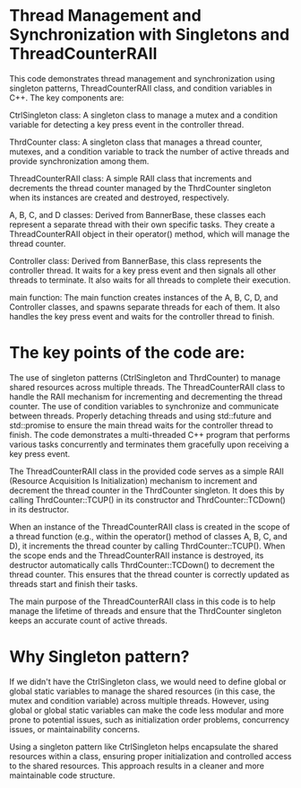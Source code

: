 # Thread Management and Synchronization with Singletons and ThreadCounterRAII


This code demonstrates thread management and synchronization using singleton patterns, ThreadCounterRAII class, and condition variables in C++. The key components are:

CtrlSingleton class: A singleton class to manage a mutex and a condition variable for detecting a key press event in the controller thread.

ThrdCounter class: A singleton class that manages a thread counter, mutexes, and a condition variable to track the number of active threads and provide synchronization among them.

ThreadCounterRAII class: A simple RAII class that increments and decrements the thread counter managed by the ThrdCounter singleton when its instances are created and destroyed, respectively.

A, B, C, and D classes: Derived from BannerBase, these classes each represent a separate thread with their own specific tasks. They create a ThreadCounterRAII object in their operator() method, which will manage the thread counter.

Controller class: Derived from BannerBase, this class represents the controller thread. It waits for a key press event and then signals all other threads to terminate. It also waits for all threads to complete their execution.

main function: The main function creates instances of the A, B, C, D, and Controller classes, and spawns separate threads for each of them. It also handles the key press event and waits for the controller thread to finish.

# The key points of the code are:

The use of singleton patterns (CtrlSingleton and ThrdCounter) to manage shared resources across multiple threads.
The ThreadCounterRAII class to handle the RAII mechanism for incrementing and decrementing the thread counter.
The use of condition variables to synchronize and communicate between threads.
Properly detaching threads and using std::future and std::promise to ensure the main thread waits for the controller thread to finish.
The code demonstrates a multi-threaded C++ program that performs various tasks concurrently and terminates them gracefully upon receiving a key press event.

The ThreadCounterRAII class in the provided code serves as a simple RAII (Resource Acquisition Is Initialization) mechanism 
to increment and decrement the thread counter in the ThrdCounter singleton. 
It does this by calling ThrdCounter::TCUP() in its constructor and ThrdCounter::TCDown() in its destructor.

When an instance of the ThreadCounterRAII class is created in the scope of a thread function 
(e.g., within the operator() method of classes A, B, C, and D), 
it increments the thread counter by calling ThrdCounter::TCUP(). 
When the scope ends and the ThreadCounterRAII instance is destroyed, its destructor automatically calls ThrdCounter::TCDown() to decrement the thread counter.
This ensures that the thread counter is correctly updated as threads start and finish their tasks.

The main purpose of the ThreadCounterRAII class in this code is to help manage the lifetime of threads and ensure that
the ThrdCounter singleton keeps an accurate count of active threads.

# Why Singleton pattern?
If we didn't have the CtrlSingleton class, we would need to define global or global static variables to manage the shared resources (in this case, the mutex and condition variable) across multiple threads. However, using global or global static variables can make the code less modular and more prone to potential issues, such as initialization order problems, concurrency issues, or maintainability concerns.

Using a singleton pattern like CtrlSingleton helps encapsulate the shared resources within a class, ensuring proper initialization and controlled access to the shared resources. This approach results in a cleaner and more maintainable code structure.
